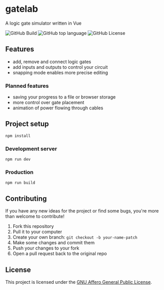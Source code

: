 # gatelab
A logic gate simulator written in Vue

![GitHub Build](https://img.shields.io/github/actions/workflow/status/jankrop/gatelab/main.yml?branch=master)
![GitHub top language](https://img.shields.io/github/languages/top/jankrop/gatelab)
![GitHub License](https://img.shields.io/github/license/jankrop/gatelab)

## Features
- add, remove and connect logic gates
- add inputs and outputs to control your circuit
- snapping mode enables more precise editing

### Planned features
- saving your progress to a file or browser storage
- more control over gate placement
- animation of power flowing through cables

## Project setup
```shell
npm install
```

### Development server
```shell
npm run dev
```

### Production
```shell
npm run build
```

## Contributing
If you have any new ideas for the project or find some bugs, you're more than welcome to 
contribute!
1. Fork this repository
2. Pull it to your computer
3. Create your own branch: `git checkout -b your-name-patch`
4. Make some changes and commit them
5. Push your changes to your fork
6. Open a pull request back to the original repo

## License
This project is licensed under the [GNU Affero General Public License](LICENSE.md).
